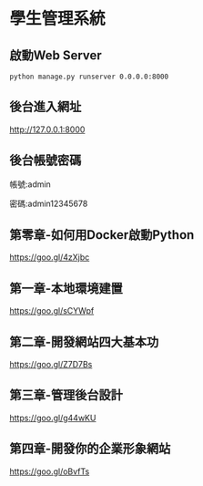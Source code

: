 # 學生管理系統

## 啟動Web Server
``` python manage.py runserver 0.0.0.0:8000 ```

## 後台進入網址
http://127.0.0.1:8000

## 後台帳號密碼
帳號:admin

密碼:admin12345678

## 第零章-如何用Docker啟動Python
https://goo.gl/4zXjbc

## 第一章-本地環境建置
https://goo.gl/sCYWpf

## 第二章-開發網站四大基本功
https://goo.gl/Z7D7Bs

## 第三章-管理後台設計
https://goo.gl/g44wKU

## 第四章-開發你的企業形象網站
https://goo.gl/oBvfTs
